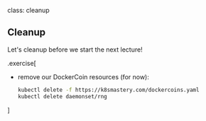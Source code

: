 class: cleanup

## Cleanup

Let's cleanup before we start the next lecture!

.exercise[

- remove our DockerCoin resources (for now):
  ```bash
  kubectl delete -f https://k8smastery.com/dockercoins.yaml
  kubectl delete daemonset/rng
  ```

]

